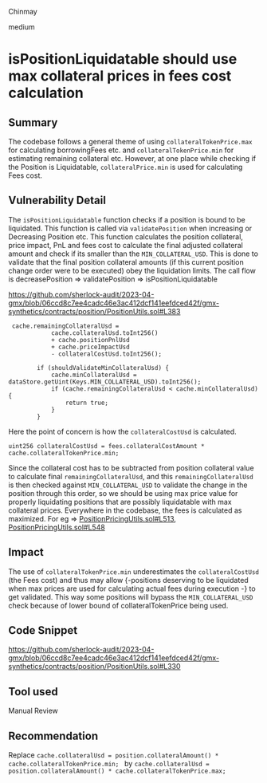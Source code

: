 Chinmay

medium

# isPositionLiquidatable should use max collateral prices in fees cost calculation

## Summary
The codebase follows a general theme of using ```collateralTokenPrice.max``` for calculating borrowingFees etc. and ```collateralTokenPrice.min``` for estimating remaining collateral etc. However, at one place while checking if the Position is Liquidatable, ```collateralPrice.min``` is used for calculating Fees cost.

## Vulnerability Detail
The ```isPositionLiquidatable``` function checks if a position is bound to be liquidated. This function is called via ```validatePosition``` when increasing or Decreasing Position etc. This function calculates the position collateral, price impact, PnL and fees cost to calculate the final adjusted collateral amount and check if its smaller than the ```MIN_COLLATERAL_USD```. This is done to validate that the final position collateral amounts (if this current position change order were to be executed) obey the liquidation limits. The call flow is decreasePosition => validatePosition => isPositionLiquidatable

https://github.com/sherlock-audit/2023-04-gmx/blob/06ccd8c7ee4cadc46e3ac412dcf141eefdced42f/gmx-synthetics/contracts/position/PositionUtils.sol#L383

```solidity
 cache.remainingCollateralUsd =
            cache.collateralUsd.toInt256()
            + cache.positionPnlUsd
            + cache.priceImpactUsd
            - collateralCostUsd.toInt256();

        if (shouldValidateMinCollateralUsd) {
            cache.minCollateralUsd = dataStore.getUint(Keys.MIN_COLLATERAL_USD).toInt256();
            if (cache.remainingCollateralUsd < cache.minCollateralUsd) {
                return true;
            }
        }
```

Here the point of concern is how the ```collateralCostUsd``` is calculated. 
```solidity
uint256 collateralCostUsd = fees.collateralCostAmount * cache.collateralTokenPrice.min;
```
Since the collateral cost has to be subtracted from position collateral value to calculate final ```remainingCollateralUsd```, and this ```remainingCollateralUsd``` is then checked against ```MIN_COLLATERAL_USD``` to validate the change in the position through this order, so we should be using max price value for properly liquidating positions that are possibly liquidatable with max collateral prices.
Everywhere in the codebase, the fees is calculated as maximized. For eg => [PositionPricingUtils.sol#L513](https://github.com/sherlock-audit/2023-04-gmx/blob/06ccd8c7ee4cadc46e3ac412dcf141eefdced42f/gmx-synthetics/contracts/pricing/PositionPricingUtils.sol#L513), [PositionPricingUtils.sol#L548](https://github.com/sherlock-audit/2023-04-gmx/blob/06ccd8c7ee4cadc46e3ac412dcf141eefdced42f/gmx-synthetics/contracts/pricing/PositionPricingUtils.sol#L548)


## Impact
The use of ```collateralTokenPrice.min``` underestimates the ```collateralCostUsd``` (the Fees cost) and thus may allow {-positions deserving to be liquidated when max prices are used for calculating actual fees during execution -} to get validated. This way some positions will bypass the ```MIN_COLLATERAL_USD``` check because of lower bound of collateralTokenPrice being used.
 
## Code Snippet
https://github.com/sherlock-audit/2023-04-gmx/blob/06ccd8c7ee4cadc46e3ac412dcf141eefdced42f/gmx-synthetics/contracts/position/PositionUtils.sol#L330
## Tool used

Manual Review

## Recommendation
Replace ```cache.collateralUsd = position.collateralAmount() * cache.collateralTokenPrice.min;
```  by  ```cache.collateralUsd = position.collateralAmount() * cache.collateralTokenPrice.max;```
